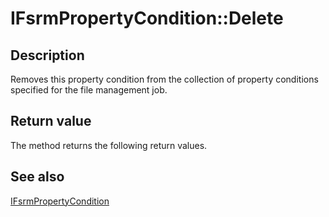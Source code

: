 # IFsrmPropertyCondition::Delete

## Description

Removes this property condition from the collection of property conditions specified for the file management job.

## Return value

The method returns the following return values.

## See also

[IFsrmPropertyCondition](https://learn.microsoft.com/previous-versions/windows/desktop/api/fsrmreports/nn-fsrmreports-ifsrmpropertycondition)